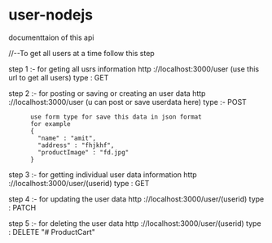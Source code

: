 # user-nodejs
documenttaion of this api

//--To get all users at a time follow this step

step 1 :- for geting all usrs information
          http ://localhost:3000/user (use this url to get all users)
          type : GET

step 2 :- for posting or saving or creating an user data 
          http ://localhost:3000/user (u can post or save userdata here)
          type :- POST
          
          use form type for save this data in json format 
          for example
          {
            "name" : "amit",
            "address" : "fhjkhf",
            "productImage" : "fd.jpg"
          }
          
step 3 :- for getting individual user data information
          http ://localhost:3000/user/(userid)
          type : GET
          
step 4 :- for updating the user data
          http ://localhost:3000/user/(userid)
          type : PATCH
          
step 5 :- for deleting the user data
          http ://localhost:3000/user/(userid)
          type : DELETE
"# ProductCart" 
